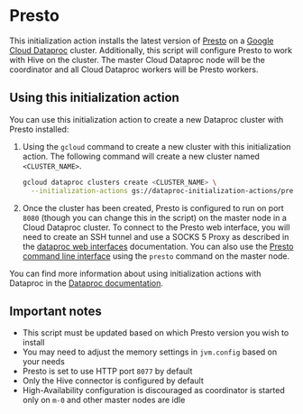 # Presto

This initialization action installs the latest version of [Presto](prestodb.io) on a [Google Cloud Dataproc](https://cloud.google.com/dataproc) cluster. Additionally, this script will configure Presto to work with Hive on the cluster. The master Cloud Dataproc node will be the coordinator and all Cloud Dataproc workers will be Presto workers.

## Using this initialization action
You can use this initialization action to create a new Dataproc cluster with Presto installed:

1. Using the `gcloud` command to create a new cluster with this initialization action. The following command will create a new cluster named `<CLUSTER_NAME>`.

    ```bash
    gcloud dataproc clusters create <CLUSTER_NAME> \
      --initialization-actions gs://dataproc-initialization-actions/presto/presto.sh
    ```
1. Once the cluster has been created, Presto is configured to run on port `8080` (though you can change this in the script) on the master node in a Cloud Dataproc cluster. To connect to the Presto web interface, you will need to create an SSH tunnel and use a SOCKS 5 Proxy as described in the [dataproc web interfaces](https://cloud.google.com/dataproc/cluster-web-interfaces) documentation. You can also use the [Presto command line interface](https://prestodb.io/docs/current/installation/cli.html) using the `presto` command on the master node.

You can find more information about using initialization actions with Dataproc in the [Dataproc documentation](https://cloud.google.com/dataproc/init-actions).

## Important notes
* This script must be updated based on which Presto version you wish to install
* You may need to adjust the memory settings in `jvm.config` based on your needs
* Presto is set to use HTTP port `8077` by default
* Only the Hive connector is configured by default
* High-Availability configuration is discouraged as coordinator is started only on `m-0` and other master nodes are idle
